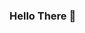 ### Hello There 👋

<!--
**FacoBackup/FacoBackup** is a ✨ _special_ ✨ repository because its `README.md` (this file) appears on your GitHub profile.

Here are some ideas to get you started:

- 🔭 I’m currently working on ... Human resources management system. (sadly it's private, but not for long)
- 🌱 I’m currently learning ... Python and React/js
- 👯 I’m looking to collaborate on ... React/js
- 🤔 I’m looking for help with ... Nothing yet
- 💬 Ask me about ... Quantum physics
- 📫 How to reach me: ... Discord = morshu_non_rtx #8805
- 😄 Pronouns: ... He/Him
- ⚡ Fun fact: ... I exist.
